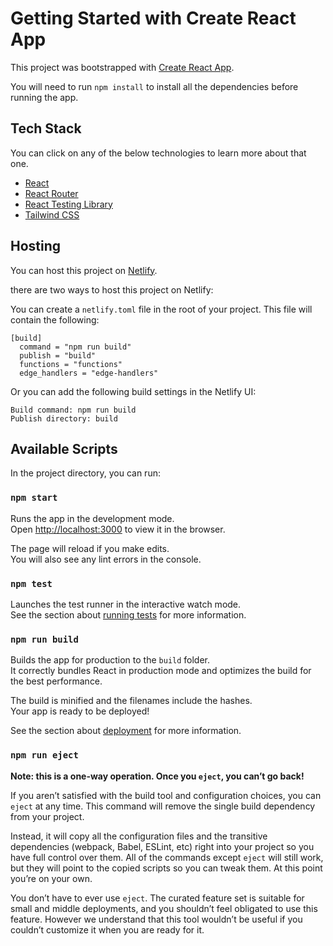 # Getting Started with Create React App

This project was bootstrapped with [Create React App](https://github.com/facebook/create-react-app).

You will need to run `npm install` to install all the dependencies before running the app.

## Tech Stack

You can click on any of the below technologies to learn more about that one.

- [React](https://reactjs.org/)
- [React Router](https://reactrouter.com/)
- [React Testing Library](https://testing-library.com/docs/react-testing-library/intro/)
- [Tailwind CSS](https://tailwindcss.com/)

## Hosting

You can host this project on [Netlify](https://www.netlify.com/).

there are two ways to host this project on Netlify:

You can create a `netlify.toml` file in the root of your project. This file will contain the following:

```
[build]
  command = "npm run build"
  publish = "build"
  functions = "functions"
  edge_handlers = "edge-handlers"
```

Or you can add the following build settings in the Netlify UI:

```
Build command: npm run build
Publish directory: build
```

## Available Scripts

In the project directory, you can run:

### `npm start`

Runs the app in the development mode.\
Open [http://localhost:3000](http://localhost:3000) to view it in the browser.

The page will reload if you make edits.\
You will also see any lint errors in the console.

### `npm test`

Launches the test runner in the interactive watch mode.\
See the section about [running tests](https://facebook.github.io/create-react-app/docs/running-tests) for more information.

### `npm run build`

Builds the app for production to the `build` folder.\
It correctly bundles React in production mode and optimizes the build for the best performance.

The build is minified and the filenames include the hashes.\
Your app is ready to be deployed!

See the section about [deployment](https://facebook.github.io/create-react-app/docs/deployment) for more information.

### `npm run eject`

**Note: this is a one-way operation. Once you `eject`, you can’t go back!**

If you aren’t satisfied with the build tool and configuration choices, you can `eject` at any time. This command will remove the single build dependency from your project.

Instead, it will copy all the configuration files and the transitive dependencies (webpack, Babel, ESLint, etc) right into your project so you have full control over them. All of the commands except `eject` will still work, but they will point to the copied scripts so you can tweak them. At this point you’re on your own.

You don’t have to ever use `eject`. The curated feature set is suitable for small and middle deployments, and you shouldn’t feel obligated to use this feature. However we understand that this tool wouldn’t be useful if you couldn’t customize it when you are ready for it.
